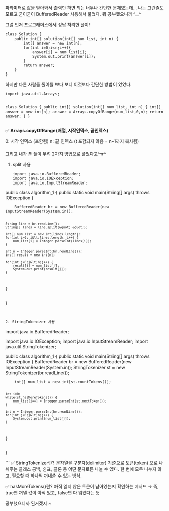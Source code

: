 <p><img alt="" src="https://velog.velcdn.com/images/danhye821/post/c74929f4-3514-4480-9e47-cfe8c1f5063c/image.png" />
<img alt="" src="https://velog.velcdn.com/images/danhye821/post/5389c8f9-8bb9-4fc6-95af-6835e7def009/image.png" /></p>
<p>파라미터로 값을 받아와서 출력만 하면 되는 너무나 간단한 문제였는데...
나는 그런줄도 모르고 굳이굳이 BufferedReader 사용해서 풀었다.
뭐 공부했으니까 ^__^</p>
<p>그럼 먼저 프로그래머스에서 정답 처리한 풀이!</p>
<pre><code>class Solution {
    public int[] solution(int[] num_list, int n) {
        int[] answer = new int[n];
        for(int i=0;i&lt;n;i++){
            answer[i] = num_list[i];
            System.out.print(answer[i]);
        }
        return answer;
    }
}</code></pre><p>하지만 다른 사람들 풀이를 보다 보니 이것보다 간단한 방법이 있었다.</p>
<pre><code>import java.util.Arrays;

class Solution {
    public int[] solution(int[] num_list, int n) {
        int[] answer = new int[n];
        answer = Arrays.copyOfRange(num_list,0,n);
        return answer;
    }
}</code></pre><p>✅ <strong>Arrays.copyOfRange(배열, 시작인덱스, 끝인덱스)</strong></p>
<p>0: 시작 인덱스 (포함됨)
n: 끝 인덱스 (❗ 포함되지 않음 = n-1까지 복사됨)</p>
<p>그리고 내가 푼 풀이
무려 2가지 방법으로 풀었다고^ㅠ^</p>
<ol>
<li>split 사용<pre><code>import java.io.BufferedReader;
import java.io.IOException;
import java.io.InputStreamReader;
</code></pre></li>
</ol>
<p>public class algorithm_1 {
    public static void main(String[] args) throws IOException {</p>
<pre><code>    BufferedReader br = new BufferedReader(new InputStreamReader(System.in));

    String line = br.readLine();
    String[] lines = line.split(&quot; &quot;);

    int[] num_list = new int[lines.length];
    for(int i=0; i&lt;lines.length; i++) {
        num_list[i] = Integer.parseInt(lines[i]);
    }

    int n = Integer.parseInt(br.readLine());
    int[] result = new int[n];

    for(int j=0;j&lt;n;j++) {
        result[j] = num_list[j];
        System.out.print(result[j]);
    }

}</code></pre><p>}</p>
<pre><code>

2. StringTokenizer 사용</code></pre><p>import java.io.BufferedReader;
import java.io.IOException;
import java.io.InputStreamReader;
import java.util.StringTokenizer;</p>
<p>public class algorithm_1 {
    public static void main(String[] args) throws IOException {
        BufferedReader br = new BufferedReader(new InputStreamReader(System.in));
        StringTokenizer st = new StringTokenizer(br.readLine());</p>
<pre><code>    int[] num_list = new int[st.countTokens()];

    int i=0;
    while(st.hasMoreTokens()) {
        num_list[i++] = Integer.parseInt(st.nextToken());
    }

    int n = Integer.parseInt(br.readLine());
    for(int j=0;j&lt;n;j++) {
        System.out.print(num_list[j]);
    }

}</code></pre><p>}</p>
<p>```
✅ StringTokenizer란?
문자열을 구분자(delimiter) 기준으로 토큰(token) 으로 나눠주는 클래스
공백, 쉼표, 콜론 등 어떤 문자로든 나눌 수 있다.
한 번에 모두 나누지 않고, 필요할 때 하나씩 꺼내쓸 수 있는 방식.</p>
<p>✅ hasMoreTokens()란?
아직 읽지 않은 토큰이 남아있는지 확인하는 메서드
→ 즉, true면 꺼낼 값이 아직 있고, false면 다 읽었다는 뜻</p>
<p>공부했으니까 된거겠지 ~</p>